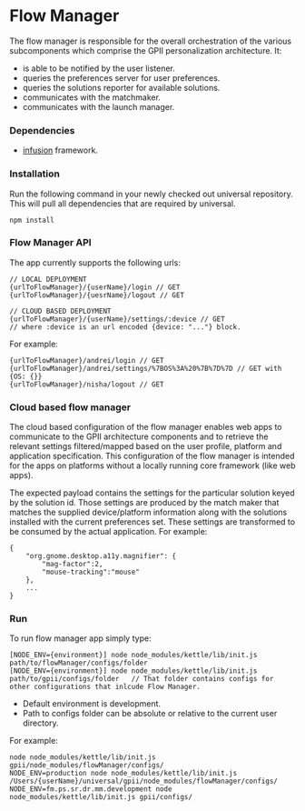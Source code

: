 Flow Manager
===

The flow manager is responsible for the overall orchestration of the various subcomponents which comprise the GPII personalization architecture. It:

- is able to be notified by the user listener.
- queries the preferences server for user preferences.
- queries the solutions reporter for available solutions.
- communicates with the matchmaker.
- communicates with the launch manager.

### Dependencies

- [infusion](https://github.com/fluid-project/infusion) framework.

### Installation

Run the following command in your newly checked out universal repository. This
will pull all dependencies that are required by universal.

    npm install

### Flow Manager API

The app currently supports the following urls:

    // LOCAL DEPLOYMENT
    {urlToFlowManager}/{userName}/login // GET
    {urlToFlowManager}/{uesrName}/logout // GET

    // CLOUD BASED DEPLOYMENT
    {urlToFlowManager}/{userName}/settings/:device // GET
    // where :device is an url encoded {device: "..."} block.

For example:

    {urlToFlowManager}/andrei/login // GET
    {urlToFlowManager}/andrei/settings/%7BOS%3A%20%7B%7D%7D // GET with {OS: {}}
    {urlToFlowManager}/nisha/logout // GET

### Cloud based flow manager

The cloud based configuration of the flow manager enables web apps to communicate to the GPII architecture components and
to retrieve the relevant settings filtered/mapped based on the user profile, platform and application specification. This
configuration of the flow manager is intended for the apps on platforms without a locally running core framework (like web apps).

The expected payload contains the settings for the particular solution keyed by the solution id. Those settings are
produced by the match maker that matches the supplied device/platform information along with the solutions installed with the
current preferences set. These settings are transformed to be consumed by the actual application. For example:

    {
        "org.gnome.desktop.a11y.magnifier": {
            "mag-factor":2,
            "mouse-tracking":"mouse"
        },
        ...
    }

### Run

To run flow manager app simply type:

    [NODE_ENV={environment}] node node_modules/kettle/lib/init.js path/to/flowManager/configs/folder
    [NODE_ENV={environment}] node node_modules/kettle/lib/init.js path/to/gpii/configs/folder   // That folder contains configs for other configurations that inlcude Flow Manager.

- Default environment is development.
- Path to configs folder can be absolute or relative to the current user directory.

For example:

    node node_modules/kettle/lib/init.js gpii/node_modules/flowManager/configs/
    NODE_ENV=production node node_modules/kettle/lib/init.js /Users/{userName}/universal/gpii/node_modules/flowManager/configs/
    NODE_ENV=fm.ps.sr.dr.mm.development node node_modules/kettle/lib/init.js gpii/configs/
